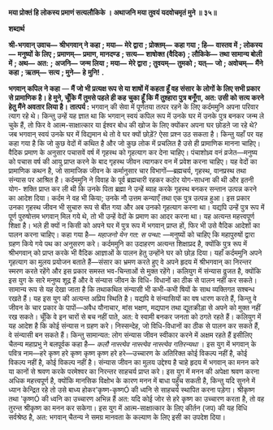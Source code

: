 **मया प्रोक्तं हि लोकस्य प्रमाणं सत्यलौकिके ।** **अथाजनि मया तुवयं यदवोचमृतं मुने ॥ ३५॥** 

**शब्दार्थ** 

**श्री-भगवान् उवाच—** **श्रीभगवान् ने कहा** **; मया—** **मेरे द्वारा** **; प्रोक्तम्—** **कहा गया** **; हि—** **वास्तव में** **; लोकस्य—** **मनुष्यों** **के लिए** **; प्रमाणम्—** **प्रमाण, मानदण्ड** **; सत्य—** **शाषोक्त (वैदिक)** **; लौकिके—** **तथा सामान्य बोली में** **; अथ—** **अत:** **;** **अजनि—** **जन्म लिया** **; मया—** **मेरे द्वारा** **; तुवयम्—** **तुमको** **; यत्—** **जो** **; अवोचम्—** **मैंने कहा** **; ऋतम्—** **सत्य** **; मुने—** **हे** **मुनि!** **.** 

**भगवान् कपिल ने कहा** — **मैं जो भी प्रत्यक्ष रूप से या शाषों में कहता हूँ वह संसार** **के लोगों के लिए सभी प्रकार से प्रामाणिक है। हे मुने, चूँकि मैं तुमसे पहले ही कह** **चुका हूँ कि मैं तुश्हारा पुत्र बनूँगा, अत: उसी को सत्य करने हेतु मैंने अवतार लिया है।** **तात्पर्य :** भगवान् की सेवा में पूर्णतया तत्पर रहने के लिए कर्दममुनि अपना परिवार त्याग रहे थे। किन्तु उन्हें यह ज्ञात था कि भगवान् स्वयं कपिल रूप में उनके घर में उनके पुत्र बनकर जन्म ले चुके हैं, तो फिर वे आत्म-साक्षात्कार या ईश्वर बोध की खोज के लिए क्योंकर अपना घर छोडऩे जा रहे थे? जब भगवान् स्वयं उनके घर में विद्यमान थे तो वे घर क्यों छोड़ें? ऐसा प्रश्न उठ सकता है। किन्तु यहाँ पर यह कहा गया है कि जो कुछ वेदों में कथित है और जो कुछ लोक में प्रचलित है उसे ही प्रामाणिक मानना चाहिए। वैदिक प्रमाण के अनुसार पचासवें वर्ष में गृहस्थ को गृहत्याग कर देना चाहिए। पंचाशोध्र्व वनं व्रजेत—मनुष्य को पचास वर्ष की आयु प्राप्त करने के बाद गृहस्थ जीवन त्यागकर वन में प्रवेश करना चाहिए। यह वेदों का प्रामाणिक कथन है, जो सामाजिक जीवन के कर्मानुसार चार विभागों—ब्रह्मचर्य, गृहस्थ, वानप्रस्थ तथा संन्यास पर आश्रित है। कर्दममुनि ने विवाह के पूर्व ब्रह्मचारी रहकर कठोर योग-साधना की थी और इतनी योग- शक्ति प्राप्त कर ली थी कि उनके पिता ब्रह्मा ने उन्हें ब्याह करके गृहस्थ बनकर सन्तान उत्पन्न करने का आदेश दिया। कर्दम ने वह भी किया; उनके नौ उत्तम कन्याएँ तथा एक पुत्र उत्पन्न हुआ। इस प्रकार उनका गृहस्थ जीवन भी सुचारु रूप से बीत गया और अब उनको गृहत्याग करना था। यद्यपि उन्हें पुत्र रूप में पूर्ण पुरुषोत्तम भगवान् मिल गये थे, तो भी उन्हें वेदों के प्रमाण का आदर करना था। यह अत्यन्त महत्त्वपूर्ण शिक्षा है। भले ही क्यों न किसी को अपने घर में पुत्र रूप में भगवान् प्राप्त हों, फिर भी उसे वैदिक आदेशों का पालन करना चाहिए। कहा गया है— *महाजनो येन गत: स पन्था:* —मनुष्यों को चाहिए कि महापुरुषों द्वारा ग्रहण किये गये पथ का अनुसरण करे। कर्दममुनि का उदाहरण अत्यन्त शिक्षाप्रद है, क्योंकि पुत्र रूप में श्रीभगवान् को प्राप्त करके भी वैदिक आज्ञाओं के पालन हेतु उन्होंने घर को छोड़ दिया। यहाँ कर्दममुनि अपने गृहत्याग का मुलय प्रयोजन बताते हैं—संसार का भ्रमण करते हुए वे अपने हृदय में श्रीभगवान् का निरन्तर स्मरण करते रहेंगे और इस प्रकार समस्त भव-चिन्ताओं से मुक्त रहेंगे। कलियुग में संन्यास वॢजत है, क्योंकि इस युग के सारे मनुष्य शूद्र हैं और वे संन्यास जीवन के विधि- विधानों का ठीक से पालन नहीं कर सकते। सामान्य रूप से यह देखा जाता है कि तथाकथित संन्यासी भी कभी-कभी षियों के साथ व्यक्तिगत सश्बन्ध रखते हैं। यह इस युग की अत्यन्त अप्रिय स्थिति है। यद्यपि वे संन्यासियों का वष धारण करते हैं, किन्तु वे जीवन के चार प्रकार के पापों—अवैध यौनाचार, मांस भक्षण, मद्यपान तथा द्यूतक्रीड़ा से अपने को मुक्त नहीं रख सकते। चूँकि वे इन चारों से बच नहीं पाते, अत: वे स्वामी बनकर जनता को ठगते रहते हैं। कलियुग में यह आदेश है कि कोई संन्यास न ग्रहण करे। निस्सन्देह, जो विधि-विधानों का ठीक से पालन कर सकते हैं, वे संन्यासी बन सकते हैं। किन्तु सामान्यत: लोग संन्यास जीवन स्वीकार करने में अक्षम रहते हैं इसीलिए चैतन्य महाप्रभु ने बलपूर्वक कहा है— *कलौ* *नास्त्येव नास्त्येव नास्त्येव गतिरन्यथा* । इस युग में भगवान् के पवित्र नाम—हरे कृष्ण हरे कृष्ण कृष्ण कृष्ण हरे हरे—उच्चारण के अतिरिक्त कोई विकल्प नहीं है, कोई विकल्प नहीं है, कोई विकल्प नहीं है। संन्यास जीवन का मुलय उद्देश्य है चाहे हृदय में भगवान् का मनन करे या कानों से श्रवण करके परमेश्वर का निरन्तर साहचर्य प्राप्त करे। इस युग में मनन की अपेक्षा श्रवण करना अधिक महत्त्वपूर्ण है, क्योंकि मानसिक विक्षोभ के कारण मनन में बाधा पहुँच सकती है, किन्तु यदि सुनने में ध्यान केन्द्रित रहे तो उसे बाध्य होकर'कृष्ण-कृष्णÓ की ध्वनि से साहचर्य स्थापित करना पड़ेगा। श्रीकृष्ण तथा 'कृष्णÓ की ध्वनि का उच्चारण अभिन्न हैं अत: यदि कोई जोर से हरे कृष्ण का उच्चारण करता है, तो वह तुरन्त श्रीकृष्ण का मनन कर सकेगा। इस युग में आत्म-साक्षात्कार के लिए कीर्तन (जप) की यह विधि सर्वश्रेष्ठ है, अत: भगवान् चैतन्य ने समग्र मानवता के कल्याण के लिए इसी का उपदेश दिया।  